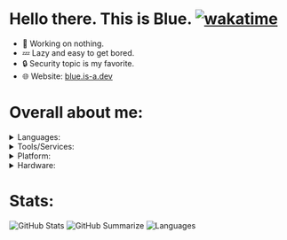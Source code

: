 # Hello there. This is Blue. [![wakatime](https://wakatime.com/badge/user/4a61584b-76a5-4b28-9ec2-4ebad12be49f.svg?style=flat)](https://wakatime.com/@4a61584b-76a5-4b28-9ec2-4ebad12be49f)
- 🔭 Working on nothing.
- 💤 Lazy and easy to get bored.
- 🔒 Security topic is my favorite.
- 🌐 Website: [blue.is-a.dev](https://blue.is-a.dev)

# Overall about me:
<details>
<summary>Languages:</summary>
<br>
<!-- Python -->
<a href="https://python.org">
  <img src="https://img.shields.io/badge/python-3670A0?style=for-the-badge&logo=python&logoColor=9cf&color=1c2024" alt="Python" style="vertical-align:top margin:12px 10px"></a>
<!-- HTML -->
<a href="https://html.spec.whatwg.org/">
  <img src="https://img.shields.io/badge/html5-%23E34F26.svg?style=for-the-badge&logo=html5&color=1c2024" alt="HTML" style="vertical-align:top margin:12px 10px"></a>
<!-- C++ -->
<a href="https://isocpp.org/">
  <img src="https://img.shields.io/badge/c++-%2300599C.svg?style=for-the-badge&logo=c%2B%2B&logoColor=2596be&color=1c2024" alt="C++" style="vertical-align:top margin:12px 10px"></a>
<!-- C# -->
<a href="https://docs.microsoft.com/en-us/dotnet/csharp/">
  <img src="https://img.shields.io/badge/c%23-%23239120.svg?style=for-the-badge&logo=c-sharp&logoColor=209c24&color=1c2024" alt="C++" style="vertical-align:top margin:12px 10px"></a>

- **Python**: Main language. Mostly used for random stuff and Discord Bot projects.
- **HTML**: For my website.
- **C++**: Ongoing learning language.
- **C#**: A way for me to understand the WPF application form.
</details>

<details>
<summary>Tools/Services:</summary>
<br>
<!-- Azure -->
<a href="https://azure.microsoft.com/en-us/">
  <img src="https://img.shields.io/badge/azure-%230072C6.svg?style=for-the-badge&logo=microsoftazure&logoColor=blue&color=1c2024" alt="Azure" style="vertical-align:top margin:6px 4px"></a>
<!-- Microsoft 365 -->
<a href="https://microsoft.com/en-us/microsoft-365/">
  <img src="https://img.shields.io/badge/Microsoft_Office-D83B01?style=for-the-badge&logo=microsoft-office&logoColor=ff3c04&color=1c2024" alt="Microsoft 365" style="vertical-align:top margin:6px 4px"></a>
<!-- Visual Studio Code -->
<a href="https://code.visualstudio.com/">
  <img src="https://img.shields.io/badge/Visual%20Studio%20Code-0078d7.svg?style=for-the-badge&logo=visual-studio-code&logoColor=0078d7&color=1c2024" alt="Visual Studio Code" style="vertical-align:top margin:6px 4px"></a>
<!-- Visual Studio -->
<a href="https://visualstudio.microsoft.com/">
  <img src="https://img.shields.io/badge/Visual%20Studio-5C2D91.svg?style=for-the-badge&logo=visual-studio&logoColor=5c2d91&color=1c2024" alt="Visual Studio" style="vertical-align:top margin:6px 4px"></a>
<!-- Vim -->
<a href="https://www.vim.org/">
  <img src="https://img.shields.io/badge/VIM-%2311AB00.svg?style=for-the-badge&logo=vim&logoColor=007f00&color=1c2024" alt="Vim" style="vertical-align:top margin:6px 4px"></a>
<!-- Sublime Text Editor -->
<a href="https://www.sublimetext.com/">
  <img src="https://img.shields.io/badge/sublime_text-%23575757.svg?style=for-the-badge&logo=sublime-text&logoColor=important&color=1c2024" alt="Git" style="vertical-align:top margin:6px 4px"></a>
<!-- Git -->
<a href="http://git-scm.com/">
  <img src="https://img.shields.io/badge/git-%23F05033.svg?style=for-the-badge&logo=git&logoColor=f85434&color=1c2024" alt="Git" style="vertical-align:top margin:6px 4px"></a>

- **Azure**: A good service, from Microsoft.
- **Microsoft 365**: I do a lot of document works. LibreOffice is fine but my workflow says no.
- **Visual Studio Code**: Main IDE, for almost every languages that I am learning/working on.
- **Visual Studio**: Mainly for C++ and C#.
- **Vim**: A very good terminal text editor that I can use whenever I am in the terminal and want to edit something quickly.
- **Sublime Text Editor**: Another IDE. I use it when I need a fast environment since it is native, unlike Electron.
- **Git**: This is a must for version control.
</details>


<details>
<summary>Platform:</summary>
<br>
<!-- Windows -->
<a href="https://www.microsoft.com/en-us/windows/">
  <img src="https://img.shields.io/badge/Windows-0078D6?style=for-the-badge&logo=windows&logoColor=0864b4&color=1c2024" alt="Windows" style="vertical-align:top margin:6px 4px"></a>
<!-- Arch Linux -->
<a href="https://archlinux.org/">
  <img src="https://img.shields.io/badge/Arch%20Linux-1793D1?logo=arch-linux&logoColor=0c8cd8&style=for-the-badge&color=1c2024" alt="Arch Linux" style="vertical-align:top margin:6px 4px"></a>
<!-- iOS -->
<a href="https://www.apple.com/ios/">
  <img src="https://img.shields.io/badge/iOS-000000?style=for-the-badge&logo=ios&logoColor=white&color=1c2024" alt="iOS" style="vertical-align:top margin:6px 4px"></a>

- **Windows**: For almost everything.
- **Arch Linux**: Mainly used for development, since Linux itself is better than Windows NT.
- **iOS**: Phone.
</details>

<details>
<summary>Hardware:</summary>
<br>

- **Laptop**: Dell Vostro 5470 (2013)
- **OS**: Windows 11 Pro for Workstation (22581.100) & Arch Linux 5.16.15-zen1-1-zen
- **CPU**: Intel(R) Core i3-4010U @ 1.70GHz
- **RAM**: 4GB Hynix SODIMM DDR3L 1600Mhz
- **Graphics**: Intel(R) HD Graphics 4400 (2GB)
- **Phone**: iPhone 6S 16GB (2016)
</details>

# Stats:
![GitHub Stats](http://github-profile-summary-cards.vercel.app/api/cards/profile-details?username=jimmy-blue&theme=github_dark)
![GitHub Summarize](http://github-profile-summary-cards.vercel.app/api/cards/stats?username=jimmy-blue&theme=github_dark)
![Languages](http://github-profile-summary-cards.vercel.app/api/cards/most-commit-language?username=jimmy-blue&theme=github_dark)

